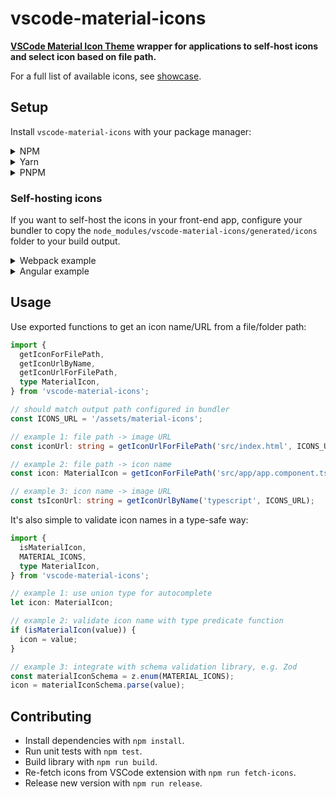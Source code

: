 # vscode-material-icons

**[VSCode Material Icon Theme](https://marketplace.visualstudio.com/items?itemName=PKief.material-icon-theme) wrapper for applications to self-host icons and select icon based on file path.**

For a full list of available icons, see [showcase](https://vscodematerialicons-byr3l7cm.b4a.run/).

## Setup

Install `vscode-material-icons` with your package manager:

<details>
<summary>NPM</summary>

```sh
npm install vscode-material-icons
```

</details>

<details>
<summary>Yarn</summary>

```sh
yarn add vscode-material-icons
```

</details>

<details>
<summary>PNPM</summary>

```sh
pnpm add vscode-material-icons
```

</details>

### Self-hosting icons

If you want to self-host the icons in your front-end app, configure your bundler to copy the `node_modules/vscode-material-icons/generated/icons` folder to your build output.

<details>
<summary>Webpack example</summary>

Use [copy-webpack-plugin](https://webpack.js.org/plugins/copy-webpack-plugin/) in `webpack.config.js`:

```js
const CopyPlugin = require('copy-webpack-plugin');

module.exports = {
  // ...
  plugins: [
    // ...
    new CopyPlugin({
      patterns: [
        {
          from: 'node_modules/vscode-material-icons/generated/icons',
          to: 'assets/material-icons',
        },
      ],
    }),
  ],
};
```

</details>

<details>
<summary>Angular example</summary>

Append to `assets` in `angular.json` (or `project.json` if using Nx):

```jsonc
{
  // ..
  "targets": {
    "build": {
      "executor": "@angular-devkit/build-angular:browser",
      "options": {
        // ...
        "assets": [
          // ...
          {
            "glob": "**/*",
            "input": "./node_modules/vscode-material-icons/generated/icons",
            "output": "/assets/material-icons/"
          }
        ]
      }
      // ...
    }
  }
}
```

</details>

## Usage

Use exported functions to get an icon name/URL from a file/folder path:

```ts
import {
  getIconForFilePath,
  getIconUrlByName,
  getIconUrlForFilePath,
  type MaterialIcon,
} from 'vscode-material-icons';

// should match output path configured in bundler
const ICONS_URL = '/assets/material-icons';

// example 1: file path -> image URL
const iconUrl: string = getIconUrlForFilePath('src/index.html', ICONS_URL);

// example 2: file path -> icon name
const icon: MaterialIcon = getIconForFilePath('src/app/app.component.ts');

// example 3: icon name -> image URL
const tsIconUrl: string = getIconUrlByName('typescript', ICONS_URL);
```

It's also simple to validate icon names in a type-safe way:

```ts
import {
  isMaterialIcon,
  MATERIAL_ICONS,
  type MaterialIcon,
} from 'vscode-material-icons';

// example 1: use union type for autocomplete
let icon: MaterialIcon;

// example 2: validate icon name with type predicate function
if (isMaterialIcon(value)) {
  icon = value;
}

// example 3: integrate with schema validation library, e.g. Zod
const materialIconSchema = z.enum(MATERIAL_ICONS);
icon = materialIconSchema.parse(value);
```

## Contributing

- Install dependencies with `npm install`.
- Run unit tests with `npm test`.
- Build library with `npm run build`.
- Re-fetch icons from VSCode extension with `npm run fetch-icons`.
- Release new version with `npm run release`.
